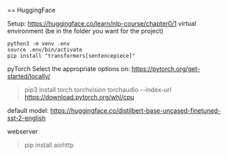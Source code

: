 == HuggingFace

Setup: https://huggingface.co/learn/nlp-course/chapter0/1
virtual environment (be in the folder you want for the project)
```
python3 -m venv .env
source .env/bin/activate
pip install "transformers[sentencepiece]"
```


pyTorch
Select the appropriate options on:
https://pytorch.org/get-started/locally/
> pip3 install torch torchvision torchaudio --index-url https://download.pytorch.org/whl/cpu

default model:
https://huggingface.co/distilbert-base-uncased-finetuned-sst-2-english


webserver
> pip install aiohttp